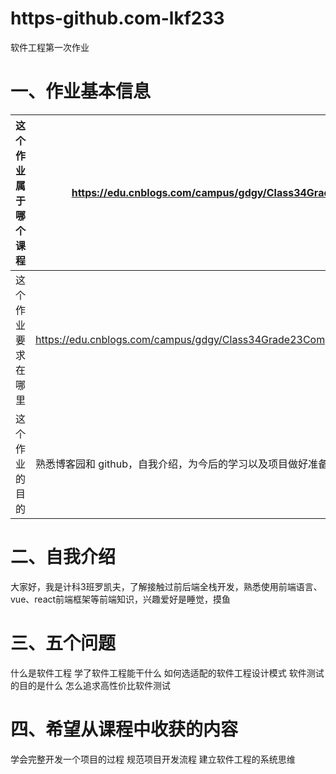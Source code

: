 # https-github.com-lkf233
软件工程第一次作业
# 一、作业基本信息
| 这个作业属于哪个课程 | https://edu.cnblogs.com/campus/gdgy/Class34Grade23ComputerScience/               |
| ---------- | -------------------------------------------------------------------------------- |
| 这个作业要求在哪里  | https://edu.cnblogs.com/campus/gdgy/Class34Grade23ComputerScience/homework/13478 |
| 这个作业的目的    | 熟悉博客园和 github，自我介绍，为今后的学习以及项目做好准备工作                                              |

# 二、自我介绍
大家好，我是计科3班罗凯夫，了解接触过前后端全栈开发，熟悉使用前端语言、vue、react前端框架等前端知识，兴趣爱好是睡觉，摸鱼

# 三、五个问题

什么是软件工程
学了软件工程能干什么
如何选适配的软件工程设计模式
软件测试的目的是什么
怎么追求高性价比软件测试
# 四、希望从课程中收获的内容

学会完整开发一个项目的过程
规范项目开发流程
建立软件工程的系统思维
